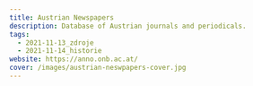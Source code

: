 ```yaml
---
title: Austrian Newspapers
description: Database of Austrian journals and periodicals.
tags:
  - 2021-11-13_zdroje
  - 2021-11-14_historie
website: https://anno.onb.ac.at/
cover: /images/austrian-neswpapers-cover.jpg
---
```

